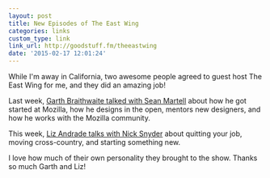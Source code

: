 ```yaml
---
layout: post
title: New Episodes of The East Wing
categories: links
custom_type: link
link_url: http://goodstuff.fm/theeastwing
date: '2015-02-17 12:01:24'
---
```

While I'm away in California, two awesome people agreed to guest host The East Wing for me, and they did an amazing job!

Last week, [Garth Braithwaite talked with Sean Martell](http://goodstuff.fm/theeastwing/9) about how he got started at Mozilla, how he designs in the open, mentors new designers, and how he works with the Mozilla community.

This week, [Liz Andrade talks with Nick Snyder](http://goodstuff.fm/theeastwing/10) about quitting your job, moving cross-country, and starting something new.

I love how much of their own personality they brought to the show. Thanks so much Garth and Liz!